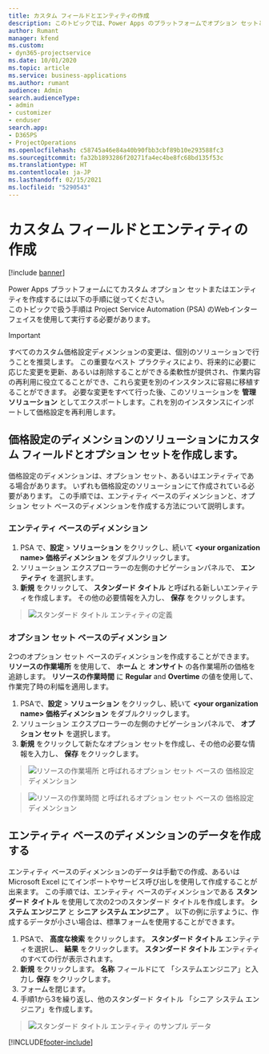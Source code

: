 ```yaml
---
title: カスタム フィールドとエンティティの作成
description: このトピックでは、Power Apps のプラットフォームでオプション セットとエンティティを作成する方法を説明します。
author: Rumant
manager: kfend
ms.custom:
- dyn365-projectservice
ms.date: 10/01/2020
ms.topic: article
ms.service: business-applications
ms.author: rumant
audience: Admin
search.audienceType:
- admin
- customizer
- enduser
search.app:
- D365PS
- ProjectOperations
ms.openlocfilehash: c58745a46e84a40b90fbb3cbf89b10e293588fc3
ms.sourcegitcommit: fa32b1893286f20271fa4ec4be8fc68bd135f53c
ms.translationtype: HT
ms.contentlocale: ja-JP
ms.lasthandoff: 02/15/2021
ms.locfileid: "5290543"
---
```

# <a name="create-custom-fields-and-entities"></a>カスタム フィールドとエンティティの作成 

[!include [banner](../includes/psa-now-project-operations.md)]

Power Apps プラットフォームにてカスタム オプション セットまたはエンティティを作成するには以下の手順に従ってください。  
このトピックで扱う手順は Project Service Automation (PSA) のWebインターフェイスを使用して実行する必要があります。

> [!IMPORTANT]
> すべてのカスタム価格設定ディメンションの変更は、個別のソリューションで行うことを推奨します。 この重要なベスト プラクティスにより、将来的に必要に応じた変更を更新、あるいは削除することができる柔軟性が提供され、作業内容の再利用に役立てることができ、これら変更を別のインスタンスに容易に移植することができます。 必要な変更をすべて行った後、このソリューションを **管理ソリューション** としてエクスポートします。これを別のインスタンスにインポートして価格設定を再利用します。

  
## <a name="create-custom-fields-and-option-sets-in-the-pricing-dimension-solution"></a>価格設定のディメンションのソリューションにカスタム フィールドとオプション セットを作成します。

価格設定のディメンションは、オプション セット、あるいはエンティティである場合があります。 いずれも価格設定のソリューションにて作成されている必要があります。 この手順では、エンティティ ベースのディメンションと、オプション セット ベースのディメンションを作成する方法について説明します。

### <a name="entity-based-dimensions"></a>エンティティ ベースのディメンション

1. PSA で、**設定** > **ソリューション** をクリックし、続いて **\<your organization name> 価格ディメンション** をダブルクリックします。
2. ソリューション エクスプローラーの左側のナビゲーションパネルで、 **エンティティ** を選択します。
3. **新規** をクリックして、 **スタンダード タイトル** と呼ばれる新しいエンティティを作成します。 その他の必要情報を入力し、 **保存** をクリックします。

> ![スタンダード タイトル エンティティの定義](media/Standard-Title-entity-definition.png)


### <a name="option-set-based-dimensions"></a>オプション セット ベースのディメンション 
2つのオプション セット ベースのディメンションを作成することができます。 **リソースの作業場所** を使用して、 **ホーム** と **オンサイト** の各作業場所の価格を追跡します。 **リソースの作業時間** に **Regular** and **Overtime** の値を使用して、作業完了時の利幅を適用します。


1. PSAで、**設定** > **ソリューション** をクリックし、続いて **\<your organization name> 価格ディメンション** をダブルクリックします。 
2. ソリューション エクスプローラーの左側のナビゲーションパネルで、  **オプション セット** を選択します。 
3. **新規** をクリックして新たなオプション セットを作成し、その他の必要な情報を入力し、 **保存** をクリックします。

> ![リソースの作業場所 と呼ばれるオプション セット ベースの 価格設定ディメンション ](media/Option-set-PD-called-Resource-Work-Location.png)

> ![リソースの作業時間 と呼ばれるオプション セット ベースの 価格設定ディメンション ](media/Option-set-PD-called-Resource-Work-Hours.PNG)


## <a name="create-data-for-entity-based-dimensions"></a>エンティティ ベースのディメンションのデータを作成する

エンティティ ベースのディメンションのデータは手動での作成、あるいは Microsoft Excel にてインポートやサービス呼び出しを使用して作成することが出来ます。 この手順では、エンティティ ベースのディメンションである **スタンダード タイトル** を使用して次の2つのスタンダード タイトルを作成します。 **システム エンジニア** と **シニア システム エンジニア** 。 以下の例に示すように、作成するデータが小さい場合は、標準フォームを使用することができます。

1. PSAで、 **高度な検索** をクリックします。 **スタンダード タイトル** エンティティを選択し、 **結果** をクリックします。 **スタンダード タイトル** エンティティのすべての行が表示されます。
2. **新規** をクリックします。 **名称** フィールドにて 「システムエンジニア」と入力し **保存** をクリックします。
3. フォームを閉じます。 
4. 手順1から3を繰り返し、他のスタンダード タイトル 「シニア システム エンジニア」を作成します。

> ![スタンダード タイトル エンティティ のサンプル データ ](media/ST-data.png)




[!INCLUDE[footer-include](../includes/footer-banner.md)]